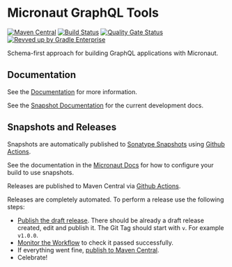 # Micronaut GraphQL Tools

[![Maven Central](https://img.shields.io/maven-central/v/io.micronaut.project-template/micronaut-graphql-tools.svg?label=Maven%20Central)](https://search.maven.org/search?q=g:%22io.micronaut.project-template%22%20AND%20a:%22micronaut-graphql-tools%22)
[![Build Status](https://github.com/micronaut-projects/micronaut-graphql-tools/workflows/Java%20CI/badge.svg)](https://github.com/micronaut-projects/micronaut-graphql-tools/actions)
[![Quality Gate Status](https://sonarcloud.io/api/project_badges/measure?project=micronaut-projects_micronaut-template&metric=alert_status)](https://sonarcloud.io/summary/new_code?id=micronaut-projects_micronaut-template)
[![Revved up by Gradle Enterprise](https://img.shields.io/badge/Revved%20up%20by-Gradle%20Enterprise-06A0CE?logo=Gradle&labelColor=02303A)](https://ge.micronaut.io/scans)

Schema-first approach for building GraphQL applications with Micronaut.

## Documentation

See the [Documentation](https://micronaut-projects.github.io/micronaut-graphql-tools/latest/guide/) for more information.

See the [Snapshot Documentation](https://micronaut-projects.github.io/micronaut-graphql-tools/snapshot/guide/) for the current development docs.

<!-- ## Examples

Examples can be found in the [examples](https://github.com/micronaut-projects/micronaut-graphql-tools/tree/master/examples) directory. -->

## Snapshots and Releases

Snapshots are automatically published to [Sonatype Snapshots](https://s01.oss.sonatype.org/content/repositories/snapshots/io/micronaut/) using [Github Actions](https://github.com/micronaut-projects/micronaut-graphql-tools/actions).

See the documentation in the [Micronaut Docs](https://docs.micronaut.io/latest/guide/index.html#usingsnapshots) for how to configure your build to use snapshots.

Releases are published to Maven Central via [Github Actions](https://github.com/micronaut-projects/micronaut-graphql-tools/actions).

Releases are completely automated. To perform a release use the following steps:

* [Publish the draft release](https://github.com/micronaut-projects/micronaut-graphql-tools/releases). There should be already a draft release created, edit and publish it. The Git Tag should start with `v`. For example `v1.0.0`.
* [Monitor the Workflow](https://github.com/micronaut-projects/micronaut-graphql-tools/actions?query=workflow%3ARelease) to check it passed successfully.
* If everything went fine, [publish to Maven Central](https://github.com/micronaut-projects/micronaut-graphql-tools/actions?query=workflow%3A"Maven+Central+Sync").
* Celebrate!
